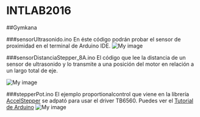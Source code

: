 # INTLAB2016
##Gymkana

###sensorUltrasonido.ino
En éste código podrán probar el sensor de proximidad en el terminal de Arduino IDE.
![My image](https://github.com/pedroil/INTLAB2016/blob/master/img/HC-SR04.png)

###sensorDistanciaStepper_8A.ino
El código que lee la distancia de un sensor de ultrasonido y lo transmite a una posición del motor en relación a un largo total de eje.

![My image](https://github.com/pedroil/INTLAB2016/blob/master/img/sensorDIstanciaStepper.png)

###stepperPot.ino
El ejemplo proportionalcontrol que viene en la librería [AccelStepper](http://www.airspayce.com/mikem/arduino/AccelStepper/)
 se adpató para usar el driver TB6560. Puedes ver el [Tutorial de Arduino](https://www.arduino.cc/en/Guide/Libraries)
![My image](https://github.com/pedroil/INTLAB2016/blob/master/img/potenciometro.png)





